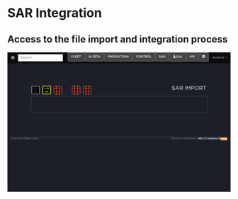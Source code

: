 # SAR Integration

## Access to the file import and integration process

![Image of Yaktocat](./screenshots/Capture%20d’écran%202021-05-04%20à%2021.44.52.png)
